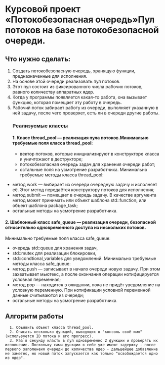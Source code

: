 # Курсовой проект «Потокобезопасная очередь»Пул потоков на базе потокобезопасной очереди.
## Что нужно сделать:
1. Создать потокобезопасную очередь, хранящую функции, предназначенные для исполнения.
2. На основе этой очереди реализовать пул потоков. 
3. Этот пул состоит из фиксированного числа рабочих потоков, равного количеству аппаратных ядер.
4. Когда у программы появляется какая-то работа, она вызывает функцию, которая помещает эту работу в очередь.
5. Рабочий поток забирает работу из очереди, выполняет указанную в ней задачу, после чего проверяет, есть ли в очереди другие работы.
   ### Реализуемые классы
   #### 1. Класс thread_pool — реализация пула потоков.Минимально требуемые поля класса thread_pool:
   * вектор потоков, которые инициализируют в конструкторе класса и уничтожают в деструкторе;
   * потокобезопасная очередь задач для хранения очереди работ;
   * остальные поля на усмотрение разработчика.
  Минимально требуемые методы класса thread_pool:
  * метод work — выбирает из очереди очередную задачу и исполняет её. Этот метод передаётся конструктору потоков для исполнения;
  * метод submit — помещает в очередь задачу. В качестве аргумента метод может принимать или объект шаблона std::function, или объект шаблона package_task;
  * остальные методы на усмотрение разработчика.
  #### 2. Шаблонный класс safe_queue — реализация очереди, безопасной относительно одновременного доступа из нескольких потоков.
  Минимально требуемые поля класса safe_queue:
  * очередь std::queue для хранения задач,
  * std::mutex для реализации блокировки,
  * std::condtional_variables для уведомлений.
  Минимально требуемые методы класса safe_queue:
  * метод push — записывает в начало очереди новую задачу. При этом захватывает мьютекс, а после окончания операции нотифицируется условная переменная;
  * метод pop — находится в ожидании, пока не придёт уведомление на условную переменную. При нотификации условной переменной данные считываются из очереди;
  * остальные методы на усмотрение разработчика.
  ## Алгоритм работы
      1. Объявить объект класса thread_pool.
      2. Описать несколько функций, выводящих в "консоль своё имя" (используется ID потока и его прогресс).
      3. Раз в секунду класть в пул одновременно 2 функции и проверять их исполнение. Поскольку сами функции в себе уже имеют задержку - после первого заполенеия очереди до количества ядер - дальшейшее добавление не заметно, но новый поток запускается как только "освобождается одно из ядер".
